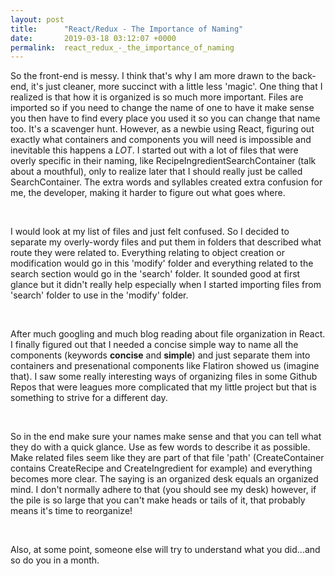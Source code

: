 ```yaml
---
layout: post
title:      "React/Redux - The Importance of Naming"
date:       2019-03-18 03:12:07 +0000
permalink:  react_redux_-_the_importance_of_naming
---
```



So the front-end is messy. I think that's why I am more drawn to the back-end, it's just cleaner, more succinct with a little less 'magic'. One thing that I realized is that how it is organized is so much more important. Files are imported so if you need to change the name of one to have it make sense you then have to find every place you used it so you can change that name too. It's a scavenger hunt. However, as a newbie using React, figuring out exactly what containers and components you will need is impossible and inevitable this happens a *LOT*. I started out with a lot of files that were overly specific in their naming, like RecipeIngredientSearchContainer (talk about a mouthful), only to realize later that I should really just be called SearchContainer. The extra words and syllables created extra confusion for me, the developer, making it harder to figure out what goes where. 

<br>

I would look at my list of files and just felt confused. So I decided to separate my overly-wordy files and put them in folders that described what route they were related to. Everything relating to object creation or modification would go in this 'modify' folder and everything related to the search section would go in the 'search' folder. It sounded good at first glance but it didn't really help especially when I started importing files from 'search' folder to use in the 'modify' folder.

<br>

After much googling and much blog reading about file organization in React. I finally figured out that I needed a concise simple way to name all the components (keywords **concise** and **simple**) and just separate them into containers and presenational components like Flatiron showed us (imagine that). I saw some really interesting ways of organizing files in some Github Repos that were leagues more complicated that my little project but that is something to strive for a different day.

<br>

So in the end make sure your names make sense and that you can tell what they do with a quick glance. Use as few words to describe it as possible.  Make related files seem like they are part of that file 'path' (CreateContainer contains CreateRecipe and CreateIngredient for example) and everything becomes more clear. The saying is an organized desk equals an organized mind. I don't normally adhere to that (you should see my desk) however, if the pile is so large that you can't make heads or tails of it, that probably means it's time to reorganize!

<br>

Also, at some point, someone else will try to understand what you did...and so do you in a month.


